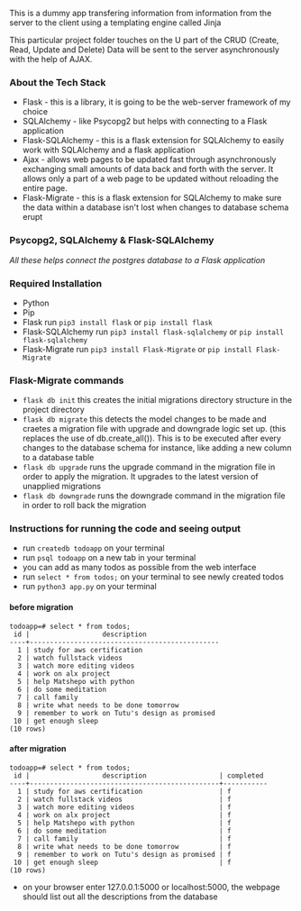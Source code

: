 This is a dummy app transfering information from information from the server to the client using a templating engine called Jinja

This particular project folder touches on the U part of the CRUD (Create, Read, Update and Delete)
Data will be sent to the server asynchronously with the help of AJAX.

### About the Tech Stack

- Flask - this is a library, it is going to be the web-server framework of my choice
- SQLAlchemy - like Psycopg2 but helps with connecting to a Flask application
- Flask-SQLAlchemy - this is a flask extension for SQLAlchemy to easily work with SQLAlchemy and a flask application
- Ajax - allows web pages to be updated fast through asynchronously exchanging small amounts of data back and forth with the server. It allows only a part of a web page to be updated without reloading the entire page.
- Flask-Migrate - this is a flask extension for SQLAlchemy to make sure the data within a database isn't lost when changes to database schema erupt

### Psycopg2, SQLAlchemy & Flask-SQLAlchemy

_All these helps connect the postgres database to a Flask application_

### Required Installation

- Python
- Pip
- Flask
  run `pip3 install flask` or `pip install flask`
- Flask-SQLAlchemy
  run `pip3 install flask-sqlalchemy` or `pip install flask-sqlalchemy`
- Flask-Migrate
  run `pip3 install Flask-Migrate` or `pip install Flask-Migrate`

### Flask-Migrate commands

- `flask db init`
  this creates the initial migrations directory structure in the project directory
- `flask db migrate`
  this detects the model changes to be made and craetes a migration file with upgrade and downgrade logic set up. (this replaces the use of db.create_all()). This is to be executed after every changes to the database schema for instance, like adding a new column to a database table
- `flask db upgrade`
  runs the upgrade command in the migration file in order to apply the migration. It upgrades to the latest version of unapplied migrations
- `flask db downgrade`
  runs the downgrade command in the migration file in order to roll back the migration

### Instructions for running the code and seeing output

- run `createdb todoapp` on your terminal
- run `psql todoapp` on a new tab in your terminal
- you can add as many todos as possible from the web interface
- run `select * from todos;` on your terminal to see newly created todos
- run `python3 app.py` on your terminal

#### before migration

```
todoapp=# select * from todos;
 id |                  description
----+-----------------------------------------------
  1 | study for aws certification
  2 | watch fullstack videos
  3 | watch more editing videos
  4 | work on alx project
  5 | help Matshepo with python
  6 | do some meditation
  7 | call family
  8 | write what needs to be done tomorrow
  9 | remember to work on Tutu's design as promised
 10 | get enough sleep
(10 rows)

```

#### after migration

```
todoapp=# select * from todos;
 id |                  description                  | completed
----+-----------------------------------------------+-----------
  1 | study for aws certification                   | f
  2 | watch fullstack videos                        | f
  3 | watch more editing videos                     | f
  4 | work on alx project                           | f
  5 | help Matshepo with python                     | f
  6 | do some meditation                            | f
  7 | call family                                   | f
  8 | write what needs to be done tomorrow          | f
  9 | remember to work on Tutu's design as promised | f
 10 | get enough sleep                              | f
(10 rows)

```

- on your browser enter 127.0.0.1:5000 or localhost:5000, the webpage should list out all the descriptions from the database
